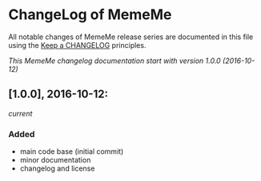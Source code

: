 # ChangeLog of MemeMe

All notable changes of MemeMe release series are documented in this file using the [Keep a CHANGELOG](http://keepachangelog.com/) principles.

_This MemeMe changelog documentation start with version 1.0.0 (2016-10-12)_

## [1.0.0], 2016-10-12:
_current_

### Added

* main code base (initial commit)
* minor documentation
* changelog and license
